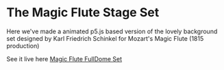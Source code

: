 # The Magic Flute Stage Set

Here we've made a animated p5.js based version of the lovely background set designed by Karl Friedrich Schinkel for Mozart's Magic Flute (1815 production)

See it live here [Magic Flute FullDome Set](https://ccnyplanetarium.org/art-and-science-on-the-dome/p5-to-dome/magic-flute/)